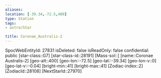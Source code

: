 ```yaml
---
aliases: 
location: [-39.34,-72.5,400]
type: Station
tags:
- astro/Star

title: Coronae_Australis-2
---
```

SpocWebEntityId: 27831
isDeleted: false
isReadOnly: false
confidential: public
[star-class::G7]
[star-class-id::28191]
[Mass-sol::]
[name::Coronae Australis-2]
[geo-alt::400]
[geo-lon::-72.5]
[geo-lat::-39.34]
[geo-lon-v::0]
[geo-lat-v::-0.04]
[bright-min::41]
[bright-max::41]
[Zodiac-index::2]
[ZodiacId::28108]
[NextStarId::27970]



